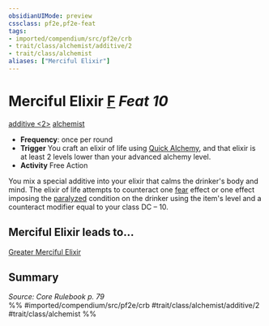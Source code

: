 ```yaml
---
obsidianUIMode: preview
cssclass: pf2e,pf2e-feat
tags:
- imported/compendium/src/pf2e/crb
- trait/class/alchemist/additive/2
- trait/class/alchemist
aliases: ["Merciful Elixir"]
---
```

# Merciful Elixir  [F](chapter-9-playing-the-game.md#Actions "Free Action") *Feat 10*  
[additive <2>](additive.md)  [alchemist](rules/traits/alchemist.md)  

- **Frequency**: once per round
- **Trigger** You craft an elixir of life using [Quick Alchemy](rules/actions/quick-alchemy.md), and that elixir is at least 2 levels lower than your advanced alchemy level.
- **Activity** Free Action

You mix a special additive into your elixir that calms the drinker's body and mind. The elixir of life attempts to counteract one [fear](rules/traits/fear.md) effect or one effect imposing the [paralyzed](conditions.md#Paralyzed) condition on the drinker using the item's level and a counteract modifier equal to your class DC – 10.

## Merciful Elixir leads to...

[Greater Merciful Elixir](greater-merciful-elixir.md)

## Summary

*Source: Core Rulebook p. 79*  
%% #imported/compendium/src/pf2e/crb #trait/class/alchemist/additive/2 #trait/class/alchemist %%